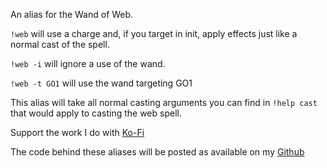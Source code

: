 An alias for the Wand of Web.
 
`!web` will use a charge and, if you target in init, apply effects just like a normal cast of the spell.
 
`!web -i` will ignore a use of the wand.
 
`!web -t GO1` will use the wand targeting GO1
 
This alias will take all normal casting arguments you can find in `!help cast` that would apply to casting the web spell.
  
Support the work I do with [Ko-Fi](https://ko-fi.com/thereverendb)
 
The code behind these aliases will be posted as available on my  [Github](https://github.com/TheReverendB/avrae-aliases)